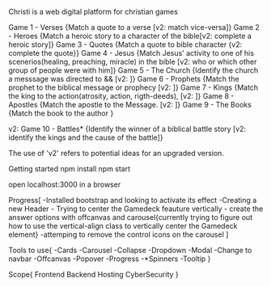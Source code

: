Christi is a web digital platform for christian games

Game 1 - Verses {Match a quote to a verse [v2: match vice-versa]}
Game 2 - Heroes {Match a heroic story to a character of the bible[v2: complete a heroic story]}
Game 3 - Quotes {Match a quote to bible character {v2: complete the quote}}
Game 4 - Jesus {Match Jesus' activity to one of his scenerios(healing, preaching, miracle) in the bible [v2: who or which other group of people were with him]}
Game 5 - The Church {Identify the church a messsage was directed to && [v2: ]}
Game 6 - Prophets {Match the prophet to the biblical message or prophecy [v2: ]}
Game 7 - Kings {Match the king to the action(atrosity, action, rigth-deeds), [v2: ]}
Game 8 - Apostles {Match the apostle to the Message. [v2: ]}
Game 9 - The Books {Match the book to the author }

v2: Game 10 - Battles* {Identify the winner of a biblical battle story [v2: identify the kings and the cause of the battle]}

The use of 'v2' refers to potential ideas for an upgraded version.

Getting started
npm install
npm start

open localhost:3000 in a browser

Progress[
    -Installed bootstrap and looking to activate its effect
    -Creating a new Header
    - Trying to center the Gamedeck feauture vertically
    - create the answer options with offcanvas and carousel{currently trying to figure out how to use the vertical-align class to vertically center the Gamedeck element}
    -attemping to remove the control icons on the carousel
]

Tools to use{
    -Cards
    -Carousel
    -Collapse
    -Dropdown
    -Modal
    -Change to navbar
    -Offcanvas
    -Popover
    -Progress
    -*Spinners
    -Tooltip
}

Scope{
    Frontend
    Backend
    Hosting
    CyberSecurity
}